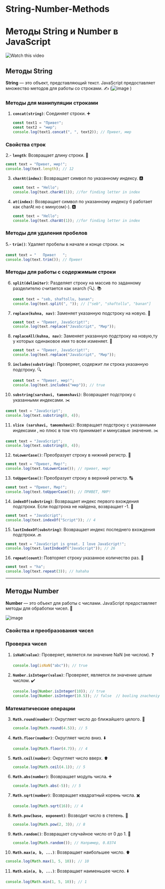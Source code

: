 # String-Number-Methods

# Методы String и Number в JavaScript
![Watch this video](https://youtu.be/nQ5Ms1WqNa4?si=48gJ1bZ3VigU8UFX&t=89)

## Методы String
**String** — это объект, представляющий текст. JavaScript предоставляет множество методов для работы со строками. ✍️
(![image](https://github.com/user-attachments/assets/e284445b-5826-41a0-a6d2-177d18d0375e)
)

### Методы для манипуляции строками
1. **`concat(string)`**: Соединяет строки. ➕
   ```javascript
   const text1 = "Привет";
   const text2 = "мир";
   console.log(text1.concat(", ", text2)); // Привет, мир
   ```
### Свойства строк
2.- **`length`**: Возвращает длину строки. 🧮
  ```javascript
  const text = "Привет, мир!";
  console.log(text.length); // 12
  ```

3. **`charAt(index)`**: Возвращает символ по указанному индексу. 🅰️
   ```javascript
   const text = "Hello";
   console.log(text.charAt(1)); //for finding letter in index
   ```

4. **`at(index)`**: Возвращает символ по указанному индексу б работает как charAt но с минусом(-). 🅰️
   ```javascript
   const text = "Hello";
   console.log(text.charAt(1)); //for finding letter in index
   ```

### Методы для удаления пробелов
5.- **`trim()`**: Удаляет пробелы в начале и конце строки. ✂️
  ```javascript
  const text = "   Привет   ";
  console.log(text.trim()); // Привет
  ```

### Методы для работы с содержимым строки
6. **`split(delimiter)`**: Разделяет строку на массив по заданному разделителю  считается как search (🔍). 📚
   ```javascript
   const text = "seb, shaftollu, banan";
   console.log(text.split(", ")); // ["seb", "shaftollu", "banan"]
   ```

7. **`replace(kuhna, nav)`**: Заменяет указанную подстроку на новую. 🔄
   ```javascript
   const text = "Привет, JavaScript!";
   console.log(text.replace("JavaScript", "Мир")); 
   ```
8. **`replaceAll(kuhna, nav)`**: Заменяет указанную подстроку на новую,ту у которых одинаковое имя то всеи изменяет. 🔄
   ```javascript
   const text = "Привет, JavaScript!";
   console.log(text.replace("JavaScript", "Мир")); 
   ```

9. **`includes(substring)`**: Проверяет, содержит ли строка указанную подстроку. 🔍
   ```javascript
   const text = "Привет, мир!";
   console.log(text.includes("мир")); // true
   ```

10. **`substring(sarshavi, tamomshavi)`**: Возвращает подстроку с указанными индексами. ✂️
   ```javascript
   const text = "JavaScript";
   console.log(text.substring(0, 4));
   ```
11. **`slice (sarshavi, tamomshavi)`**: Возвращает подстроку с указанными индексами , но плюс в том что принимает и минусавые значение. ✂️
   ```javascript
   const text = "JavaScript";
   console.log(text.substring(0, 4));
   ```

12. **`toLowerCase()`**: Преобразует строку в нижний регистр. 🔡
   ```javascript
   const text = "Привет, Мир!";
   console.log(text.toLowerCase()); // привет, мир!
   ```

13. **`toUpperCase()`**: Преобразует строку в верхний регистр. 🔠
   ```javascript
   const text = "Привет, Мир!";
   console.log(text.toUpperCase()); // ПРИВЕТ, МИР!
   ```

14. **`indexOf(substring)`**: Возвращает индекс первого вхождения подстроки. Если подстрока не найдена, возвращает -1. 🔢
   ```javascript
   const text = "JavaScript";
   console.log(text.indexOf("Script")); // 4
   ```

15. **`lastIndexOf(substring)`**: Возвращает индекс последнего вхождения подстроки. 🔙
   ```javascript
   const text = "JavaScript is great. I love JavaScript!";
   console.log(text.lastIndexOf("JavaScript")); // 26
   ```

16. **`repeat(count)`**: Повторяет строку указанное количество раз. 🔁
   ```javascript
   const text = "ha";
   console.log(text.repeat(3)); // hahaha
   ```

---

## Методы Number

**Number** — это объект для работы с числами. JavaScript предоставляет методы для обработки чисел. 🔢


![image](https://github.com/user-attachments/assets/037204b2-ccec-4ac0-a862-2d8f4de2026b)



### Свойства и преобразования чисел

### Проверка чисел
1. **`isNaN(value)`**: Проверяет, является ли значение NaN (не числом). ❓
   ```javascript
   console.log(isNaN("abc")); // true
   ```
2. **`Number.isInteger(value)`**: Проверяет, является ли значение целым числом. ✔️
   ```javascript
   console.log(Number.isInteger(10)); // true
   console.log(Number.isInteger(10.5)); // false  // booling znacheniya meta auto 
   ```

### Математические операции
3. **`Math.round(number)`**: Округляет число до ближайшего целого. 🔘
   ```javascript
   console.log(Math.round(4.5)); // 5
   ```

4. **`Math.floor(number)`**: Округляет число вниз. ⬇️
   ```javascript
   console.log(Math.floor(4.7)); // 4
   ```

5. **`Math.ceil(number)`**: Округляет число вверх. ⬆️
   ```javascript
   console.log(Math.ceil(4.1)); // 5
   ```

6. **`Math.abs(number)`**: Возвращает модуль числа. ➕
   ```javascript
   console.log(Math.abs(-5)); // 5
   ```

7. **`Math.sqrt(number)`**: Возвращает квадратный корень числа. ✖️
   ```javascript
   console.log(Math.sqrt(16)); // 4
   ```

8. **`Math.pow(base, exponent)`**: Возводит число в степень. 🔺
   ```javascript
   console.log(Math.pow(2, 3)); // 8
   ```

9. **`Math.random()`**: Возвращает случайное число от 0 до 1. 🎲
   ```javascript
   console.log(Math.random()); // Например, 0.8374
   ```

10. **`Math.max(a, b, ...)`**: Возвращает наибольшее число. ⬆️
   ```javascript
   console.log(Math.max(1, 5, 10)); // 10
   ```

11. **`Math.min(a, b, ...)`**: Возвращает наименьшее число. ⬇️
   ```javascript
   console.log(Math.min(1, 5, 10)); // 1
   ```


